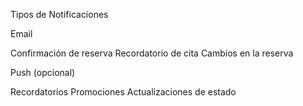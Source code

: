 Tipos de Notificaciones

Email

Confirmación de reserva
Recordatorio de cita
Cambios en la reserva


Push (opcional)

Recordatorios
Promociones
Actualizaciones de estado
